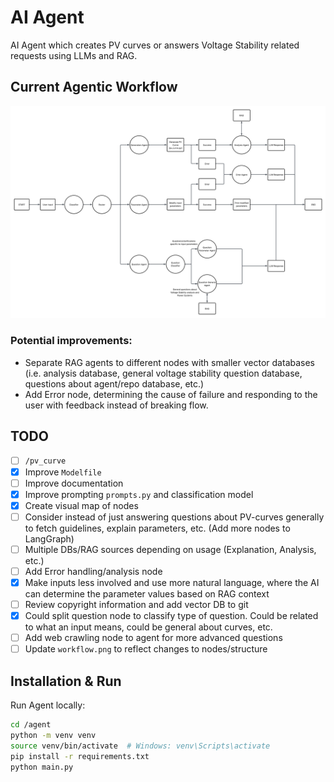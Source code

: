 # AI Agent

AI Agent which creates PV curves or answers Voltage Stability related requests using LLMs and RAG.

## Current Agentic Workflow

![Agentic Workflow Diagram](workflow.png)

### Potential improvements:

- Separate RAG agents to different nodes with smaller vector databases (i.e. analysis database, general voltage stability question database, questions about agent/repo database, etc.)
- Add Error node, determining the cause of failure and responding to the user with feedback instead of breaking flow.

## TODO

- [ ] `/pv_curve`
- [X] Improve `Modelfile`
- [ ] Improve documentation
- [X] Improve prompting `prompts.py` and classification model
- [X] Create visual map of nodes
- [ ] Consider instead of just answering questions about PV-curves generally to fetch guidelines, explain parameters, etc. (Add more nodes to LangGraph)
- [ ] Multiple DBs/RAG sources depending on usage (Explanation, Analysis, etc.)
- [ ] Add Error handling/analysis node
- [X] Make inputs less involved and use more natural language, where the AI can determine the parameter values based on RAG context
- [ ] Review copyright information and add vector DB to git
- [X] Could split question node to classify type of question. Could be related to what an input means, could be general about curves, etc.
- [ ] Add web crawling node to agent for more advanced questions
- [ ] Update `workflow.png` to reflect changes to nodes/structure

## Installation & Run

Run Agent locally:

```bash
cd /agent
python -m venv venv
source venv/bin/activate  # Windows: venv\Scripts\activate
pip install -r requirements.txt
python main.py
```
